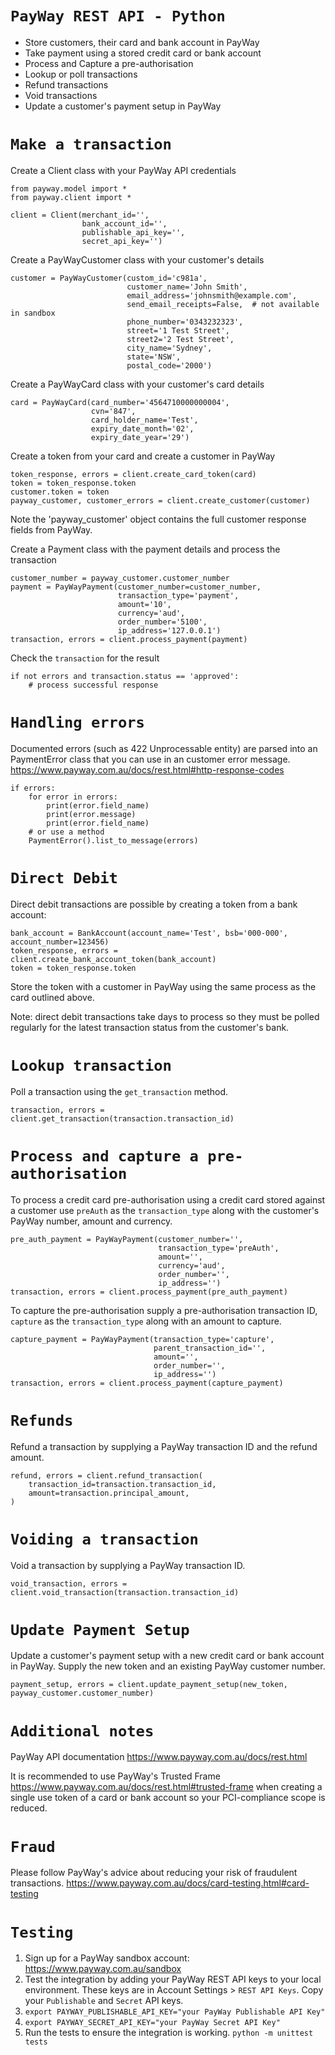 # `PayWay REST API - Python`

- Store customers, their card and bank account in PayWay
- Take payment using a stored credit card or bank account
- Process and Capture a pre-authorisation
- Lookup or poll transactions
- Refund transactions
- Void transactions
- Update a customer's payment setup in PayWay

# `Make a transaction`

Create a Client class with your PayWay API credentials

```
from payway.model import *
from payway.client import *

client = Client(merchant_id='',
                bank_account_id='',
                publishable_api_key='',
                secret_api_key='')
```
                 
Create a PayWayCustomer class with your customer's details

```
customer = PayWayCustomer(custom_id='c981a',
                          customer_name='John Smith',
                          email_address='johnsmith@example.com',
                          send_email_receipts=False,  # not available in sandbox
                          phone_number='0343232323',
                          street='1 Test Street',
                          street2='2 Test Street',
                          city_name='Sydney',
                          state='NSW',
                          postal_code='2000')
```
        
Create a PayWayCard class with your customer's card details

```
card = PayWayCard(card_number='4564710000000004',
                  cvn='847',
                  card_holder_name='Test',
                  expiry_date_month='02',
                  expiry_date_year='29')
```

Create a token from your card and create a customer in PayWay

```
token_response, errors = client.create_card_token(card)
token = token_response.token        
customer.token = token
payway_customer, customer_errors = client.create_customer(customer)
```

Note the 'payway_customer' object contains the full customer response fields from PayWay.
        
Create a Payment class with the payment details and process the transaction

```
customer_number = payway_customer.customer_number
payment = PayWayPayment(customer_number=customer_number,
                        transaction_type='payment',
                        amount='10',
                        currency='aud',
                        order_number='5100',
                        ip_address='127.0.0.1')
transaction, errors = client.process_payment(payment)
```    
                                 
Check the `transaction` for the result

```
if not errors and transaction.status == 'approved':
    # process successful response
```

# `Handling errors`

Documented errors (such as 422 Unprocessable entity) are parsed into an PaymentError class that you can use in an customer error message.
https://www.payway.com.au/docs/rest.html#http-response-codes

```
if errors:
    for error in errors: 
        print(error.field_name)
        print(error.message) 
        print(error.field_name)
    # or use a method
    PaymentError().list_to_message(errors) 
```     

# `Direct Debit`
Direct debit transactions are possible by creating a token from a bank account:

```
bank_account = BankAccount(account_name='Test', bsb='000-000', account_number=123456)
token_response, errors = client.create_bank_account_token(bank_account)
token = token_response.token
```

Store the token with a customer in PayWay using the same process as the card outlined above.

Note: direct debit transactions take days to process so they must be polled regularly for the latest transaction status from the customer's bank.

# `Lookup transaction`

Poll a transaction using the `get_transaction` method.

```
transaction, errors = client.get_transaction(transaction.transaction_id)
``` 

# `Process and capture a pre-authorisation`

To process a credit card pre-authorisation using a credit card stored against a customer use `preAuth` as the `transaction_type` along with the customer's PayWay number, amount and currency.

```
pre_auth_payment = PayWayPayment(customer_number='',
                                 transaction_type='preAuth',
                                 amount='',
                                 currency='aud',
                                 order_number='',
                                 ip_address='')
transaction, errors = client.process_payment(pre_auth_payment)
```

To capture the pre-authorisation supply a pre-authorisation transaction ID,  `capture` as the `transaction_type` along with an amount to capture.

```
capture_payment = PayWayPayment(transaction_type='capture',
                                parent_transaction_id='',
                                amount='',
                                order_number='',
                                ip_address='')
transaction, errors = client.process_payment(capture_payment)
```

# `Refunds`

Refund a transaction by supplying a PayWay transaction ID and the refund amount.

```
refund, errors = client.refund_transaction(
    transaction_id=transaction.transaction_id,
    amount=transaction.principal_amount,
)
```

# `Voiding a transaction`

Void a transaction by supplying a PayWay transaction ID.

```
void_transaction, errors = client.void_transaction(transaction.transaction_id)
```

# `Update Payment Setup`

Update a customer's payment setup with a new credit card or bank account in PayWay. Supply the new token and an existing PayWay customer number.

```
payment_setup, errors = client.update_payment_setup(new_token, payway_customer.customer_number)
```

# `Additional notes`                             
PayWay API documentation
https://www.payway.com.au/docs/rest.html

It is recommended to use PayWay's Trusted Frame https://www.payway.com.au/docs/rest.html#trusted-frame
when creating a single use token of a card or bank account so your PCI-compliance scope is reduced.  

# `Fraud`

Please follow PayWay's advice about reducing your risk of fraudulent transactions.
https://www.payway.com.au/docs/card-testing.html#card-testing

# `Testing`

1. Sign up for a PayWay sandbox account: https://www.payway.com.au/sandbox
2. Test the integration by adding your PayWay REST API keys to your local environment. These keys are in Account Settings > `REST API Keys`. Copy your `Publishable` and `Secret` API keys.
3. `export PAYWAY_PUBLISHABLE_API_KEY="your PayWay Publishable API Key"`
4. `export PAYWAY_SECRET_API_KEY="your PayWay Secret API Key"`
5. Run the tests to ensure the integration is working. 
`python -m unittest tests`
